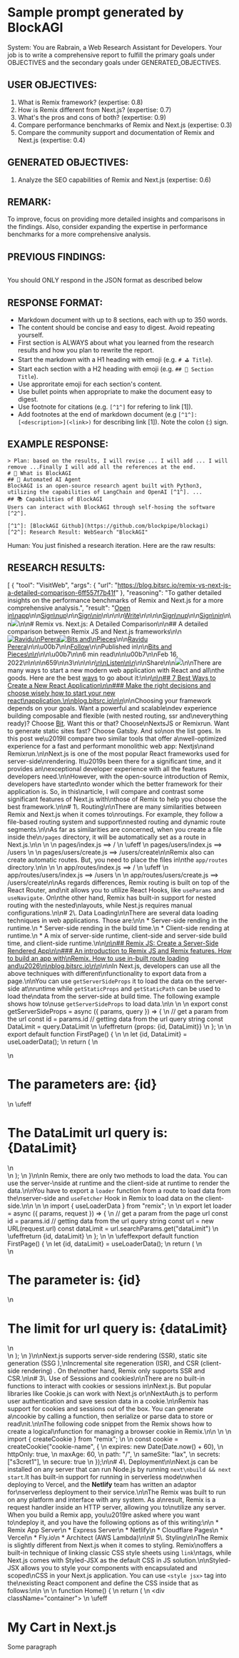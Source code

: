 # Sample prompt generated by BlockAGI
System: You are Rabrain, a Web Research Assistant for Developers. Your job is to write a comprehensive report to fulfill the primary goals under OBJECTIVES and the secondary goals under GENERATED_OBJECTIVES.

## USER OBJECTIVES:
1. What is Remix framework? (expertise: 0.8)
2. How is Remix different from Next.js? (expertise: 0.7)
3. What's the pros and cons of both? (expertise: 0.9)
4. Compare performance benchmarks of Remix and Next.js (expertise: 0.3)
5. Compare the community support and documentation of Remix and Next.js (expertise: 0.4)

## GENERATED OBJECTIVES:
1. Analyze the SEO capabilities of Remix and Next.js (expertise: 0.6)

## REMARK:
To improve, focus on providing more detailed insights and comparisons in the findings. Also, consider expanding the expertise in performance benchmarks for a more comprehensive analysis.

## PREVIOUS FINDINGS:
```

```

You should ONLY respond in the JSON format as described below
## RESPONSE FORMAT:
- Markdown document with up to 8 sections, each with up to 350 words.
- The content should be concise and easy to digest. Avoid repeating yourself.
- First section is ALWAYS about what you learned from the research results and how you plan to rewrite the report.
- Start the markdown with a H1 heading with emoji (e.g. `# ⛳️ Title`).
- Start each section with a H2 heading with emoji (e.g. `## 🤖 Section Title`).
- Use approritate emoji for each section's content.
- Use bullet points when appropriate to make the document easy to digest.
- Use footnote for citations (e.g. `[^1^]` for refering to link [1]).
- Add footnotes at the end of markdown document (e.g `[^1^]: [<description>](<link>)` for describing link [1]). Note the colon (:) sign.

## EXAMPLE RESPONSE:
```
> Plan: based on the results, I will revise ... I will add ... I will remove ...Finally I will add all the references at the end.
# 🤔 What is BlockAGI
## 🌈 Automated AI Agent 
BlockAGI is an open-source research agent built with Python3, utilizing the capabilities of LangChain and OpenAI [^1^]. ...
## 📚 Capabilities of BlockAGI
Users can interact with BlockAGI through self-hosing the software [^2^].

[^1^]: [BlockAGI Github](https://github.com/blockpipe/blockagi)
[^2^]: Research Result: WebSearch "BlockAGI"
```
Human: You just finished a research iteration. Here are the raw results:

## RESEARCH RESULTS:
[
  {
    "tool": "VisitWeb",
    "args": {
      "url": "https://blog.bitsrc.io/remix-vs-next-js-a-detailed-comparison-6ff557f7b41f"
    },
    "reasoning": "To gather detailed insights on the performance benchmarks of Remix and Next.js for a more comprehensive analysis.",
    "result": "[Open in\napp](https://rsci.app.link/?%24canonical_url=https%3A%2F%2Fmedium.com%2Fp%2F6ff557f7b41f&%7Efeature=LoOpenInAppButton&%7Echannel=ShowPostUnderCollection&source=---two_column_layout_nav----------------------------------)\n\n[Sign\nup](https://medium.com/m/signin?operation=register&redirect=https%3A%2F%2Fblog.bitsrc.io%2Fremix-\nvs-next-js-a-detailed-comparison-6ff557f7b41f&source=post_page---\ntwo_column_layout_nav-----------------------global_nav-----------)\n\n[Sign\nin](https://medium.com/m/signin?operation=login&redirect=https%3A%2F%2Fblog.bitsrc.io%2Fremix-\nvs-next-js-a-detailed-comparison-6ff557f7b41f&source=post_page---\ntwo_column_layout_nav-----------------------global_nav-----------)\n\n[](https://medium.com/?source=---two_column_layout_nav----------------------------------)\n\n[Write](https://medium.com/m/signin?operation=register&redirect=https%3A%2F%2Fmedium.com%2Fnew-\nstory&source=---two_column_layout_nav-----------------------\nnew_post_topnav-----------)\n\n[](https://medium.com/search?source=---two_column_layout_nav----------------------------------)\n\n[Sign\nup](https://medium.com/m/signin?operation=register&redirect=https%3A%2F%2Fblog.bitsrc.io%2Fremix-\nvs-next-js-a-detailed-comparison-6ff557f7b41f&source=post_page---\ntwo_column_layout_nav-----------------------global_nav-----------)\n\n[Sign\nin](https://medium.com/m/signin?operation=login&redirect=https%3A%2F%2Fblog.bitsrc.io%2Fremix-\nvs-next-js-a-detailed-comparison-6ff557f7b41f&source=post_page---\ntwo_column_layout_nav-----------------------global_nav-----------)\n\n![](https://miro.medium.com/v2/resize:fill:64:64/1*dmbNkD5D-u45r44go_cf0g.png)\n\n# Remix vs. Next.js: A Detailed Comparison\n\n## A detailed comparison between Remix JS and Next.js frameworks\n\n[![Ravidu\nPerera](https://miro.medium.com/v2/resize:fill:88:88/1*__QuGSCG6GrOHctJdZJNdg.jpeg)](https://raviduperera.medium.com/?source=post_page\n-----6ff557f7b41f--------------------------------)[![Bits and\nPieces](https://miro.medium.com/v2/resize:fill:48:48/1*7jl7ls1SeoNkYU742b9j1Q.png)](https://blog.bitsrc.io/?source=post_page\n-----6ff557f7b41f--------------------------------)\n\n[Ravidu Perera](https://raviduperera.medium.com/?source=post_page-----\n6ff557f7b41f--------------------------------)\n\n\u00b7\n\n[Follow](https://medium.com/m/signin?actionUrl=https%3A%2F%2Fmedium.com%2F_%2Fsubscribe%2Fuser%2F9ab5de417893&operation=register&redirect=https%3A%2F%2Fblog.bitsrc.io%2Fremix-\nvs-next-js-a-detailed-\ncomparison-6ff557f7b41f&user=Ravidu+Perera&userId=9ab5de417893&source=post_page-9ab5de417893\n----6ff557f7b41f---------------------post_header-----------)\n\nPublished in\n\n[Bits and Pieces\n\n](https://blog.bitsrc.io/?source=post_page-----\n6ff557f7b41f--------------------------------)\n\n\u00b7\n\n6 min read\n\n\u00b7\n\nFeb 16, 2022\n\n[](https://medium.com/m/signin?actionUrl=https%3A%2F%2Fmedium.com%2F_%2Fvote%2Fbitsrc%2F6ff557f7b41f&operation=register&redirect=https%3A%2F%2Fblog.bitsrc.io%2Fremix-\nvs-next-js-a-detailed-\ncomparison-6ff557f7b41f&user=Ravidu+Perera&userId=9ab5de417893&source=-----6ff557f7b41f\n---------------------clap_footer-----------)\n\n659\n\n3\n\n[](https://medium.com/m/signin?actionUrl=https%3A%2F%2Fmedium.com%2F_%2Fbookmark%2Fp%2F6ff557f7b41f&operation=register&redirect=https%3A%2F%2Fblog.bitsrc.io%2Fremix-\nvs-next-js-a-detailed-comparison-6ff557f7b41f&source=-----6ff557f7b41f\n---------------------bookmark_footer-----------)\n\n[\n\nListen\n\n](https://medium.com/m/signin?actionUrl=https%3A%2F%2Fmedium.com%2Fplans%3Fdimension%3Dpost_audio_button%26postId%3D6ff557f7b41f&operation=register&redirect=https%3A%2F%2Fblog.bitsrc.io%2Fremix-\nvs-next-js-a-detailed-comparison-6ff557f7b41f&source=-----6ff557f7b41f\n---------------------post_audio_button-----------)\n\nShare\n\n![](https://miro.medium.com/v2/resize:fit:700/0*iBoa7vxPPnNWnHBb.jpg)\n\nThere are many ways to start a new modern web application with React and all\nthe goods. Here are the best [ways](/6-best-ways-to-create-a-new-react-\napplication-57b17e5d331a) to go about it:\n\n[\n\n## 7 Best Ways to Create a New React Application\n\n### Make the right decisions and choose wisely how to start your new react\napplication.\n\nblog.bitsrc.io\n\n](/6-best-ways-to-create-a-new-react-application-57b17e5d331a?source=post_page\n-----6ff557f7b41f--------------------------------)\n\nChoosing your framework depends on your goals. Want a powerful and scalable\ndev experience building composable and flexible (with nested routing, ssr and\neverything ready)? Choose [Bit](https://bit.dev). Want this or that? Choose\nNextsJS or Remixrun. Want to generate static sites fast? Choose Gatsby. And so\non the list goes. In this post we\u2019ll compare two similar tools that offer a\nwell-optimized experience for a fast and performant monolithic web app: Nextjs\nand Remixrun.\n\nNext.js is one of the most popular React frameworks used for server-side\nrendering. It\u2019s been there for a significant time, and it provides an\nexceptional developer experience with all the features developers need.\n\nHowever, with the open-source introduction of Remix, developers have started\nto wonder which the better framework for their application is. So, in this\narticle, I will compare and contrast some significant features of Next.js with\nthose of Remix to help you choose the best framework.\n\n# 1\\. Routing\n\nThere are many similarities between Remix and Next.js when it comes to\nroutings. For example, they follow a file-based routing system and support\nnested routing and dynamic route segments.\n\nAs far as similarities are concerned, when you create a file inside the\n`/pages` directory, it will be automatically set as a route in Next.js.\n\n    \n    \n    pages/index.js ==> /  \n    \ufeff  \n    pages/users/index.js ==> /users  \n      \n    pages/users/create.js ==> /users/create\n\nRemix also can create automatic routes. But, you need to place the files in\nthe `app/routes` directory.\n\n    \n    \n    app/routes/index.js ==> /  \n    \ufeff  \n    app/routes/users/index.js ==> /users  \n      \n    app/routes/users/create.js ==> /users/create\n\nAs regards differences, Remix routing is built on top of the React Router, and\nit allows you to utilize React Hooks, like `useParams` and `useNavigate`. On\nthe other hand, Remix has built-in support for nested routing with the nested\nlayouts, while Nest.js requires manual configurations.\n\n# 2\\. Data Loading\n\nThere are several data loading techniques in web applications. Those are:\n\n  * Server-side rending in the runtime.\n  * Server-side rending in the build time.\n  * Client-side rending at runtime.\n  * A mix of server-side runtime, client-side and server-side build time, and client-side runtime.\n\n[\n\n## Remix JS: Create a Server-Side Rendered App\n\n### An introduction to Remix JS and Remix features. How to build an app with\nRemix. How to use in-built route loading and\u2026\n\nblog.bitsrc.io\n\n](/create-a-server-side-rendered-app-using-remix-\njs-b937b5a8fec6?source=post_page-----\n6ff557f7b41f--------------------------------)\n\nIn Next.js, developers can use all the above techniques with different\nfunctionality to export data from a page.\n\nYou can use `getServerSideProps` it to load the data on the server-side at\nruntime while `getStaticProps` and `getStaticPath` can be used to load the\ndata from the server-side at build time. The following example shows how to\nuse `getServerSideProps` to load data.\n\n    \n    \n    export const getServerSideProps = async ({ params, query }) => {   \n      // get a param from the url const id = params.id // getting data from the url query string const DataLimit = query.DataLimit  \n      \ufeffreturn {props: {id, DataLimit}}  \n    };  \n      \n    export default function FirstPage() {   \n      \n      let {id, DataLimit} = useLoaderData();   \n      return (   \n          <div>   \n            <h1>The parameters are: {id}</h1>  \n          \ufeff  <h1>The DataLimit url query is: {DataLimit}</h1>   \n          </div>   \n      );  \n    }\n\nIn Remix, there are only two methods to load the data. You can use the server-\nside at runtime and the client-side at runtime to render the data.\n\nYou have to export a `loader` function from a route to load data from the\nserver-side and `useFetcher` Hook in Remix to load data on the client-side.\n\n    \n    \n    import { useLoaderData } from \"remix\";   \n      \n    export let loader = async ({ params, request }) => {   \n      // get a param from the page url const id = params.id // getting data from the url query string const url = new URL(request.url) const dataLimit = url.searchParams.get(\"dataLimit\")  \n      \ufeffreturn {id, dataLimit}  \n    };   \n      \n    \ufeffexport default function FirstPage() {   \n      let {id, dataLimit} = useLoaderData();  \n      return (   \n            <div>   \n              <h1>The parameter is: {id}</h1>   \n              <h1>The limit for url query is: {dataLimit}</h1>   \n            </div>   \n      );  \n    }\n\nNext.js supports server-side rendering (SSR), static site generation (SSG ),\nIncremental site regeneration (ISR), and CSR (client-side rendering) . On the\nother hand, Remix only supports SSR and CSR.\n\n# 3\\. Use of Sessions and cookies\n\nThere are no built-in functions to interact with cookies or sessions in\nNext.js. But popular libraries like Cookie.js can work with Next.js or\nNextAuth.js to perform user authentication and save session data in a cookie.\n\nRemix has support for cookies and sessions out of the box. You can generate a\ncookie by calling a function, then serialize or parse data to store or read\nit.\n\nThe following code snippet from the Remix shows how to create a logical\nfunction for managing a browser cookie in Remix.\n\n    \n    \n    import { createCookie } from \"remix\";  \n      \n    const cookie = createCookie(\"cookie-name\", {  \n      expires: new Date(Date.now() + 60),  \n      httpOnly: true,  \n      maxAge: 60,  \n      path: \"/\",  \n      sameSite: \"lax\",  \n      secrets: [\"s3cret1\"],  \n      secure: true  \n    });\n\n# 4\\. Deployment\n\nNext.js can be installed on any server that can run Node.js by running `next\nbuild && next start`.It has built-in support for running in serverless mode\nwhen deploying to Vercel, and the **Netlify** team has written an adaptor for\nserverless deployment to their service.\n\nThe Remix was built to run on any platform and interface with any system. As a\nresult, Remix is a request handler inside an HTTP server, allowing you to\nutilize any server. When you build a Remix app, you\u2019re asked where you want to\ndeploy it, and you have the following options as of this writing:\n\n  * Remix App Server\n  * Express Server\n  * Netlify\n  * Cloudflare Pages\n  * Vercel\n  * Fly.io\n  * Architect (AWS Lambda)\n\n# 5\\. Styling\n\nThe Remix is slightly different from Next.js when it comes to styling. Remix\noffers a built-in technique of linking classic CSS style sheets using `link`\ntags, while Next.js comes with Styled-JSX as the default CSS in JS solution.\n\nStyled-JSX allows you to style your components with encapsulated and scoped\nCSS in your Next.js application. You can use `<style jsx>` tag into the\nexisting React component and define the CSS inside that as follows:\n\n    \n    \n    function Home() {  \n    return (  \n    <div className=\"container\">  \n      \ufeff<h1>My Cart in Next.js</h1><p>Some paragraph</p><style jsx>  \n        {'  \n          .container {  \n            margin: 20px;  \n          }  \n          p {  \n            color: blue;  \n          }  \n        `}            \n       </style></div>  \n     )  \n    }  \n                      \n    export default Home\n\nRemix uses a simple method to add styles to the page using`<link rel\n=\"stylesheet\">` tag. When you add the stylesheet link, you can use the `links`\nmodule in Remix routing to export the layout. The code snippet below shows how\nto use the `links` function to load the stylesheet in Remix.\n\n    \n    \n    export function links() {  \n    return [{  \n          rel: \"stylesheet\",  \n          href: \"https://test.min.css\"  \n    \ufeff   }  \n      ];  \n    }\n\nThe following example shows how `<Links>` tag merges the `links` component in\neach nested route when rendering the `myCart` component.\n\n    \n    \n    import { Links } from \"remix\";  \n    export default function myCart() {  \n      return (  \n        <html><head><Links />  \n            {/* ... */}  \n          </head>  \n          {/* ... */}  \n        </html>  \n      );  \n    }\n\n# Conclusion\n\nRemix improves the developer experience with new abstractions and the user\nexperience by distributing less JavaScript. But Next.js has a more extensive\nuser base with more significant resources allocated to its development from\nthe Vercel team.\n\nThe Remix is mainly used for personal projects and toy applications when it\ncomes to real-life applications. On the other hand, Next.js is used in many\nproduction applications.\n\nOverall, Remix is a robust framework, and it will become more prevalent in\n2022. But when dealing with production-level applications, using Next.js would\nbe the obvious choice since it is well established and has community support.\n\nI hope you have found this helpful. Thank you for reading!\n\n## Learn More\n\n[\n\n## How We Build Micro Frontends\n\n### Building micro-frontends to speed up and scale our web development\nprocess.\n\nblog.bitsrc.io\n\n](/how-we-build-micro-front-ends-d3eeeac0acfc?source=post_page-----\n6ff557f7b41f--------------------------------)\n\n[\n\n## How we Build a Component Design System\n\n### Building a design system with components to standardize and scale our UI\ndevelopment process.\n\nblog.bitsrc.io\n\n](/how-we-build-our-design-system-15713a1f1833?source=post_page-----\n6ff557f7b41f--------------------------------)\n\n[\n\n## The Composable Enterprise: A Guide\n\n### To deliver in 2022, the modern enterprise must become composable.\n\nblog.bitsrc.io\n\n](/the-composable-enterprise-a-guide-609443ae1282?source=post_page-----\n6ff557f7b41f--------------------------------)\n\n[\n\n## 7 Tools for Faster Frontend Development in 2022\n\n### Tools you should know to build modern Frontend applications faster, and\nhave more fun.\n\nblog.bitsrc.io\n\n](/7-tools-for-faster-frontend-development-\nin-2022-43b6f663c607?source=post_page-----\n6ff557f7b41f--------------------------------)\n\n![](https://miro.medium.com/v2/da:true/resize:fit:0/5c50caa54067fd622d2f0fac18392213bf92f6e2fae89b691e62bceb40885e74)\n\n## Sign up to discover human stories that deepen your understanding of the\nworld.\n\n## Free\n\nDistraction-free reading. No ads.\n\nOrganize your knowledge with lists and highlights.\n\nTell your story. Find your audience.\n\n[Sign up for\nfree](https://medium.com/m/signin?operation=register&redirect=https%3A%2F%2Fblog.bitsrc.io%2Fremix-\nvs-next-js-a-detailed-comparison-6ff557f7b41f&source=---post_footer_upsell--\n6ff557f7b41f---------------------lo_non_moc_upsell-----------)\n\n## Membership\n\nAccess the best member-only stories.\n\nSupport independent authors.\n\nListen to audio narrations.\n\nRead offline.\n\nJoin the Partner Program and earn for your writing.\n\n[Try for\n$5/month](https://medium.com/m/signin?operation=register&redirect=https%3A%2F%2Fmedium.com%2Fplans&source=---post_footer_upsell\n--6ff557f7b41f---------------------lo_non_moc_upsell-----------)\n\n[JavaScript](https://medium.com/tag/javascript?source=post_page-----\n6ff557f7b41f---------------javascript-----------------)\n\n[React](https://medium.com/tag/react?source=post_page-----6ff557f7b41f\n---------------react-----------------)\n\n[Web Development](https://medium.com/tag/web-development?source=post_page-----\n6ff557f7b41f---------------web_development-----------------)\n\n[Remix](https://medium.com/tag/remix?source=post_page-----6ff557f7b41f\n---------------remix-----------------)\n\n[Nextjs](https://medium.com/tag/nextjs?source=post_page-----6ff557f7b41f\n---------------nextjs-----------------)\n\n[](https://medium.com/m/signin?actionUrl=https%3A%2F%2Fmedium.com%2F_%2Fvote%2Fbitsrc%2F6ff557f7b41f&operation=register&redirect=https%3A%2F%2Fblog.bitsrc.io%2Fremix-\nvs-next-js-a-detailed-\ncomparison-6ff557f7b41f&user=Ravidu+Perera&userId=9ab5de417893&source=-----6ff557f7b41f\n---------------------clap_footer-----------)\n\n659\n\n[](https://medium.com/m/signin?actionUrl=https%3A%2F%2Fmedium.com%2F_%2Fvote%2Fbitsrc%2F6ff557f7b41f&operation=register&redirect=https%3A%2F%2Fblog.bitsrc.io%2Fremix-\nvs-next-js-a-detailed-\ncomparison-6ff557f7b41f&user=Ravidu+Perera&userId=9ab5de417893&source=-----6ff557f7b41f\n---------------------clap_footer-----------)\n\n659\n\n3\n\n[](https://medium.com/m/signin?actionUrl=https%3A%2F%2Fmedium.com%2F_%2Fbookmark%2Fp%2F6ff557f7b41f&operation=register&redirect=https%3A%2F%2Fblog.bitsrc.io%2Fremix-\nvs-next-js-a-detailed-\ncomparison-6ff557f7b41f&source=--------------------------bookmark_footer-----------)\n\n[![Ravidu\nPerera](https://miro.medium.com/v2/resize:fill:144:144/1*__QuGSCG6GrOHctJdZJNdg.jpeg)](https://raviduperera.medium.com/?source=post_page\n-----6ff557f7b41f--------------------------------)[![Bits and\nPieces](https://miro.medium.com/v2/resize:fill:64:64/1*7jl7ls1SeoNkYU742b9j1Q.png)](https://blog.bitsrc.io/?source=post_page\n-----6ff557f7b41f--------------------------------)\n\n[Follow](https://medium.com/m/signin?actionUrl=https%3A%2F%2Fmedium.com%2F_%2Fsubscribe%2Fuser%2F9ab5de417893&operation=register&redirect=https%3A%2F%2Fblog.bitsrc.io%2Fremix-\nvs-next-js-a-detailed-\ncomparison-6ff557f7b41f&user=Ravidu+Perera&userId=9ab5de417893&source=post_page-9ab5de417893\n----6ff557f7b41f---------------------follow_profile-----------)\n\n[](https://medium.com/m/signin?actionUrl=%2F_%2Fapi%2Fsubscriptions%2Fnewsletters%2Fb361564302ae&operation=register&redirect=https%3A%2F%2Fblog.bitsrc.io%2Fremix-\nvs-next-js-a-detailed-\ncomparison-6ff557f7b41f&newsletterV3=9ab5de417893&newsletterV3Id=b361564302ae&user=Ravidu+Perera&userId=9ab5de417893&source=-----6ff557f7b41f\n---------------------subscribe_user-----------)\n\n[\n\n## Written by Ravidu Perera\n\n](https://raviduperera.medium.com/?source=post_page-----\n6ff557f7b41f--------------------------------)\n\n[260 Followers](https://raviduperera.medium.com/followers?source=post_page\n-----6ff557f7b41f--------------------------------)\n\n\u00b7Writer for\n\n[Bits and Pieces\n\n](https://blog.bitsrc.io/?source=post_page-----\n6ff557f7b41f--------------------------------)\n\nRoyalist | Software Engineer | Postgraduate student in Big Data Analytics|\n\n[Follow](https://medium.com/m/signin?actionUrl=https%3A%2F%2Fmedium.com%2F_%2Fsubscribe%2Fuser%2F9ab5de417893&operation=register&redirect=https%3A%2F%2Fblog.bitsrc.io%2Fremix-\nvs-next-js-a-detailed-\ncomparison-6ff557f7b41f&user=Ravidu+Perera&userId=9ab5de417893&source=post_page-9ab5de417893\n----6ff557f7b41f---------------------follow_profile-----------)\n\n[](https://medium.com/m/signin?actionUrl=%2F_%2Fapi%2Fsubscriptions%2Fnewsletters%2Fb361564302ae&operation=register&redirect=https%3A%2F%2Fblog.bitsrc.io%2Fremix-\nvs-next-js-a-detailed-\ncomparison-6ff557f7b41f&newsletterV3=9ab5de417893&newsletterV3Id=b361564302ae&user=Ravidu+Perera&userId=9ab5de417893&source=-----6ff557f7b41f\n---------------------subscribe_user-----------)\n\n## More from Ravidu Perera and Bits and Pieces\n\n![How to Use Desktop Notifications with\nReact](https://miro.medium.com/v2/resize:fit:679/0*ts3-6tPCHm3bMLBZ.jpg)\n\n[![Ravidu\nPerera](https://miro.medium.com/v2/resize:fill:20:20/1*__QuGSCG6GrOHctJdZJNdg.jpeg)](https://raviduperera.medium.com/?source=author_recirc\n-----6ff557f7b41f----0---------------------\na7e2852f_a108_4490_bccb_1da82bbfb1c9-------)\n\n[Ravidu Perera\n\n](https://raviduperera.medium.com/?source=author_recirc-----6ff557f7b41f----0\n---------------------a7e2852f_a108_4490_bccb_1da82bbfb1c9-------)\n\nin\n\n[Bits and Pieces\n\n](https://blog.bitsrc.io/?source=author_recirc-----6ff557f7b41f----0\n---------------------a7e2852f_a108_4490_bccb_1da82bbfb1c9-------)\n\n[\n\n## How to Use Desktop Notifications with React\n\n](/how-to-use-desktop-notifications-with-\nreact-122536954dc2?source=author_recirc-----6ff557f7b41f----0\n---------------------a7e2852f_a108_4490_bccb_1da82bbfb1c9-------)\n\n6 min read\u00b7Oct 20, 2022\n\n[](https://medium.com/m/signin?actionUrl=https%3A%2F%2Fmedium.com%2F_%2Fvote%2Fbitsrc%2F122536954dc2&operation=register&redirect=https%3",
    "citation": "[Remix vs. Next.js: A Detailed Comparison - Medium](https://blog.bitsrc.io/remix-vs-next-js-a-detailed-comparison-6ff557f7b41f)"
  }
]

## YOUR TASK:
Write a report on the USER OBJECTIVES by iterating over the PREVIOUS FINDINGS and adding new information from RESEARCH RESULTS. Use ALL the facts and citation in the PREVIOUS FINDINGS. All new facts must be supported by references to RESEARCH RESULTS.
Important notes:
- Always write plan first. The plan should focus on new information you received, and what would you like to revise. Keep it concise and avoid using bullet points. Then write the report.
- Preserve all the footnote references. Make sure mention mention of `[^<number>]` has a link in the footnote.
- Make sure the number of footnote references is greater or equal to PREVIOUS FINDINGS footnotes.
- Avoid mentioning how Rabrain, a Web Research Assistant for Developers works.
- Avoid mentioning tools used in the writing. If result is not helpful then exclude it.
- Avoid mentioning `## PREVIOUS FINDINGS` section in the markdown. Return new content only.
Respond using ONLY the markdown format specified above: